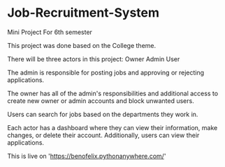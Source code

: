 # Job-Recruitment-System
Mini Project For 6th semester

This project was done based on the College theme.

There will be three actors in this project: Owner
                                            Admin
                                            User

The admin is responsible for posting jobs and approving or rejecting applications.

The owner has all of the admin's responsibilities and additional access to create new owner or admin accounts and block unwanted users.

Users can search for jobs based on the departments they work in.

Each actor has a dashboard where they can view their information, make changes, or delete their account. Additionally, users can view their applications.

This is live on 'https://benofelix.pythonanywhere.com/'

